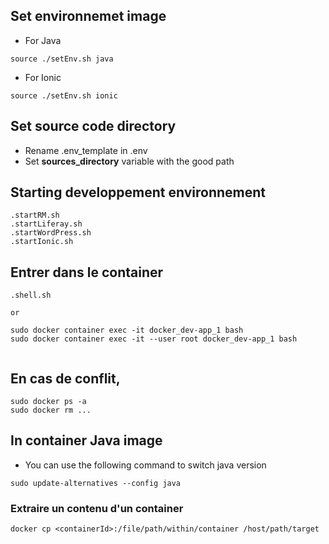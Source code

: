 ## Set environnemet image

+ For Java
```
source ./setEnv.sh java
```

+ For Ionic
```
source ./setEnv.sh ionic
```

## Set source code directory

+ Rename .env_template in .env
+ Set **sources_directory** variable with the good path


## Starting developpement environnement

```
.startRM.sh
.startLiferay.sh
.startWordPress.sh
.startIonic.sh
```



## Entrer dans le container

```
.shell.sh

or 

sudo docker container exec -it docker_dev-app_1 bash
sudo docker container exec -it --user root docker_dev-app_1 bash


```



## En cas de conflit,

```
sudo docker ps -a
sudo docker rm ...
```

## In container Java image
- You can use the following command to switch java version
```
sudo update-alternatives --config java
```


### Extraire un contenu d'un container
```
docker cp <containerId>:/file/path/within/container /host/path/target
```